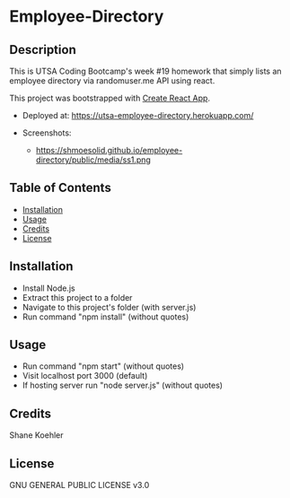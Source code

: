 # Employee-Directory

## Description

This is UTSA Coding Bootcamp's week #19 homework that simply lists an employee directory via randomuser.me API using react.

This project was bootstrapped with [Create React App](https://github.com/facebook/create-react-app).

- Deployed at: https://utsa-employee-directory.herokuapp.com/

- Screenshots:
    * https://shmoesolid.github.io/employee-directory/public/media/ss1.png

## Table of Contents

* [Installation](#installation)
* [Usage](#usage)
* [Credits](#credits)
* [License](#license)

## Installation

- Install Node.js
- Extract this project to a folder
- Navigate to this project's folder (with server.js)
- Run command "npm install" (without quotes)

## Usage

- Run command "npm start" (without quotes)
- Visit localhost port 3000 (default)
- If hosting server run "node server.js" (without quotes)

## Credits

Shane Koehler

## License

GNU GENERAL PUBLIC LICENSE v3.0
